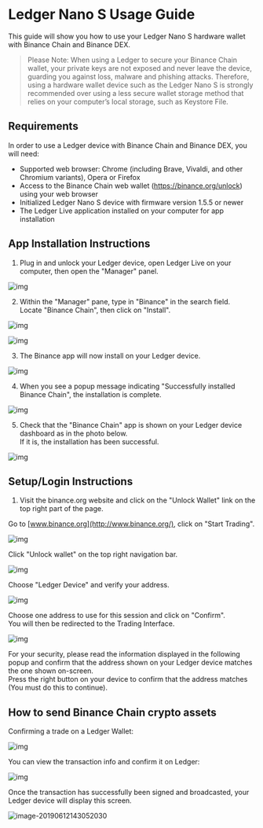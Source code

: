 # Ledger Nano S Usage Guide

This guide will show you how to use your Ledger Nano S hardware wallet with Binance Chain and Binance DEX.

> Please Note: When using a Ledger to secure your Binance Chain wallet, your private keys are not exposed and never leave the device, guarding you against loss, malware and phishing attacks.
Therefore, using a hardware wallet device such as the Ledger Nano S is strongly recommended over using a less secure wallet storage method that relies on your computer’s local storage, such as Keystore File.

## Requirements

In order to use a Ledger device with Binance Chain and Binance DEX, you will need:

- Supported web browser: Chrome (including Brave, Vivaldi, and other Chromium variants), Opera or Firefox
- Access to the Binance Chain web wallet (https://binance.org/unlock) using your web browser
- Initialized Ledger Nano S device with firmware version 1.5.5 or newer
- The Ledger Live application installed on your computer for app installation

## App Installation Instructions

1) Plug in and unlock your Ledger device, open Ledger Live on your computer, then open the "Manager" panel.

![img](pic/manage.png)

2) Within the "Manager" pane, type in "Binance" in the search field.<br/>
Locate "Binance Chain", then click on "Install".

![img](pic/install.png)

![img](pic/search.png)


3) The Binance app will now install on your Ledger device.

![img](pic/installing.png)

4) When you see a popup message indicating "Successfully installed Binance Chain", the installation is complete.

![img](pic/success.png)


5) Check that the "Binance Chain" app is shown on your Ledger device dashboard as in the photo below.<br/>
If it is, the installation has been successful.

![img](pic/app.png)

## Setup/Login Instructions

1) Visit the binance.org website and click on the "Unlock Wallet" link on the top right part of the page.

Go to [www.binance.org](http://www.binance.org/), click on "Start Trading".

![img](pic/start.png)

Click "Unlock wallet" on the top right navigation bar.

![img](pic/unlock.png)

Choose "Ledger Device" and verify your address.

![img](pic/ledger.png)

Choose one address to use for this session and click on "Confirm".<br/>
You will then be redirected to the Trading Interface.

![img](pic/address.png)


For your security, please read the information displayed in the following popup and confirm that the address shown on your Ledger device matches the one shown on-screen.<br/>
Press the right button on your device to confirm that the address matches (You must do this to continue).

## How to send Binance Chain crypto assets

Confirming a trade on a Ledger Wallet:

![img](pic/transaction.png)

You can view the transaction info and confirm it on Ledger:

![img](pic/preview.png)

Once the transaction has successfully been signed and broadcasted, your Ledger device will display this screen.

![image-20190612143052030](pic/sign.png)







